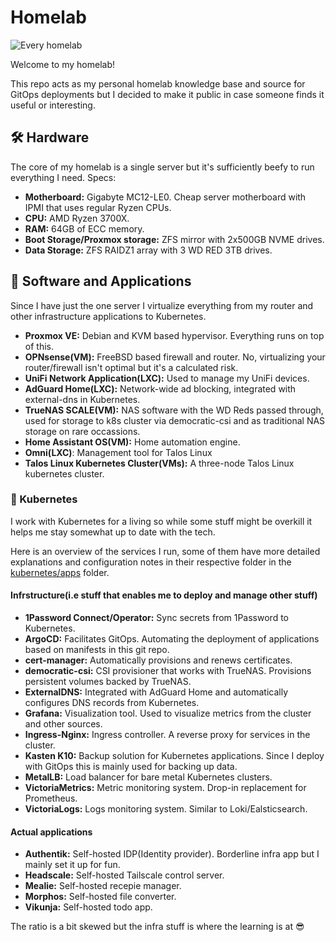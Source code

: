 # Homelab

![Every homelab](/assets/images/homelab.gif)

Welcome to my homelab!

This repo acts as my personal homelab knowledge base and source for GitOps deployments but I decided to make it public in case someone finds it useful or interesting.

## 🛠️ Hardware

The core of my homelab is a single server but it's sufficiently beefy to run everything I need. Specs:

- **Motherboard:** Gigabyte MC12-LE0. Cheap server motherboard with IPMI that uses regular Ryzen CPUs.
- **CPU:** AMD Ryzen 3700X.
- **RAM:** 64GB of ECC memory.
- **Boot Storage/Proxmox storage:** ZFS mirror with 2x500GB NVME drives.
- **Data Storage:** ZFS RAIDZ1 array with 3 WD RED 3TB drives.

## 🥡 Software and Applications

Since I have just the one server I virtualize everything from my router and other infrastructure applications to Kubernetes.

- **Proxmox VE:** Debian and KVM based hypervisor. Everything runs on top of this.
- **OPNsense(VM):** FreeBSD based firewall and router. No, virtualizing your router/firewall isn't optimal but it's a calculated risk.
- **UniFi Network Application(LXC):** Used to manage my UniFi devices.
- **AdGuard Home(LXC):** Network-wide ad blocking, integrated with external-dns in Kubernetes.
- **TrueNAS SCALE(VM):** NAS software with the WD Reds passed through, used for storage to k8s cluster via democratic-csi and as traditional NAS storage on rare occassions.
- **Home Assistant OS(VM):** Home automation engine.
- **Omni(LXC)**: Management tool for Talos Linux
- **Talos Linux Kubernetes Cluster(VMs):** A three-node Talos Linux kubernetes cluster.

### 🚀 Kubernetes

I work with Kubernetes for a living so while some stuff might be overkill it helps me stay somewhat up to date with the tech.

Here is an overview of the services I run, some of them have more detailed explanations and configuration notes in their respective folder in the [kubernetes/apps](./kubernetes/apps) folder.

#### Infrstructure(i.e stuff that enables me to deploy and manage other stuff)

- **1Password Connect/Operator:** Sync secrets from 1Password to Kubernetes.
- **ArgoCD:** Facilitates GitOps. Automating the deployment of applications based on manifests in this git repo.
- **cert-manager:** Automatically provisions and renews certificates.
- **democratic-csi:** CSI provisioner that works with TrueNAS. Provisions persistent volumes backed by TrueNAS.
- **ExternalDNS:** Integrated with AdGuard Home and automatically configures DNS records from Kubernetes.
- **Grafana:** Visualization tool. Used to visualize metrics from the cluster and other sources.
- **Ingress-Nginx:** Ingress controller. A reverse proxy for services in the cluster.
- **Kasten K10:** Backup solution for Kubernetes applications. Since I deploy with GitOps this is mainly used for backing up data.
- **MetalLB:** Load balancer for bare metal Kubernetes clusters.
- **VictoriaMetrics:** Metric monitoring system. Drop-in replacement for Prometheus.
- **VictoriaLogs:** Logs monitoring system. Similar to Loki/Ealsticsearch.

#### Actual applications

- **Authentik:** Self-hosted IDP(Identity provider). Borderline infra app but I mainly set it up for fun.
- **Headscale:** Self-hosted Tailscale control server.
- **Mealie:** Self-hosted recepie manager.
- **Morphos:** Self-hosted file converter.
- **Vikunja:** Self-hosted todo app.

The ratio is a bit skewed but the infra stuff is where the learning is at 😎
